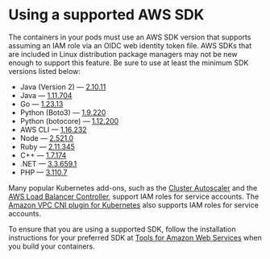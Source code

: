 # Using a supported AWS SDK<a name="iam-roles-for-service-accounts-minimum-sdk"></a>

The containers in your pods must use an AWS SDK version that supports assuming an IAM role via an OIDC web identity token file\. AWS SDKs that are included in Linux distribution package managers may not be new enough to support this feature\. Be sure to use at least the minimum SDK versions listed below:
+ Java \(Version 2\) — [2\.10\.11](https://github.com/aws/aws-sdk-java-v2/releases/tag/2.10.11)
+ Java — [1\.11\.704](https://github.com/aws/aws-sdk-java/releases/tag/1.11.704)
+ Go — [1\.23\.13](https://github.com/aws/aws-sdk-go/releases/tag/v1.23.13)
+ Python \(Boto3\) — [1\.9\.220](https://github.com/boto/boto3/releases/tag/1.9.220)
+ Python \(botocore\) — [1\.12\.200](https://github.com/boto/botocore/releases/tag/1.12.200)
+ AWS CLI — [1\.16\.232](https://github.com/aws/aws-cli/releases/tag/1.16.232)
+ Node — [2\.521\.0](https://github.com/aws/aws-sdk-js/releases/tag/v2.521.0)
+ Ruby — [2\.11\.345](https://github.com/aws/aws-sdk-ruby/releases/tag/v2.11.345)
+ C\+\+ — [1\.7\.174](https://github.com/aws/aws-sdk-cpp/releases/tag/1.7.174)
+ \.NET — [3\.3\.659\.1](https://github.com/aws/aws-sdk-net/releases/tag/3.3.659.1)
+ PHP — [3\.110\.7](https://github.com/aws/aws-sdk-php/releases/tag/3.110.7)

Many popular Kubernetes add\-ons, such as the [Cluster Autoscaler](https://github.com/kubernetes/autoscaler/tree/master/cluster-autoscaler) and the [AWS Load Balancer Controller](aws-load-balancer-controller.md), support IAM roles for service accounts\. The [Amazon VPC CNI plugin for Kubernetes](https://github.com/aws/amazon-vpc-cni-k8s) also supports IAM roles for service accounts\.

To ensure that you are using a supported SDK, follow the installation instructions for your preferred SDK at [Tools for Amazon Web Services](https://aws.amazon.com/tools/) when you build your containers\. 